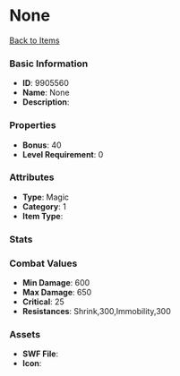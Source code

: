 # None



[Back to Items](../items.md)

### Basic Information

- **ID**: 9905560
- **Name**: None
- **Description**: 

### Properties

- **Bonus**: 40
- **Level Requirement**: 0

### Attributes

- **Type**: Magic
- **Category**: 1
- **Item Type**: 

### Stats


### Combat Values

- **Min Damage**: 600
- **Max Damage**: 650
- **Critical**: 25
- **Resistances**: Shrink,300,Immobility,300

### Assets

- **SWF File**: 
- **Icon**: 


